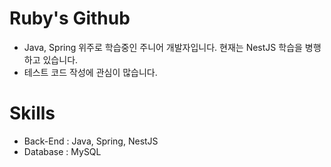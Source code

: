 # Ruby's Github
- Java, Spring 위주로 학습중인 주니어 개발자입니다. 현재는 NestJS 학습을 병행하고 있습니다.
- 테스트 코드 작성에 관심이 많습니다.

# Skills
- Back-End : Java, Spring, NestJS
- Database : MySQL
